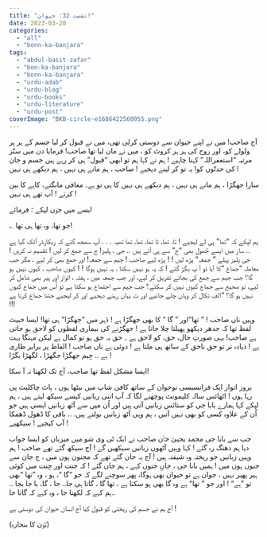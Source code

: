 ```yaml
---
title: "نشست 32: حیوان!"
date: 2023-03-20
categories: 
  - "all"
  - "bonn-ka-banjara"
tags: 
  - "abdul-basit-zafar"
  - "bon-ka-banjara"
  - "bonn-ka-banjara"
  - "urdu-adab"
  - "urdu-blog"
  - "urdu-books"
  - "urdu-literature"
  - "urdu-post"
coverImage: "BKB-circle-e1686422560955.png"
---
```


آج صاحب! میں نے اپنے حیوان سے دوستی کرلی تھی، میں نے قبول کر لیا جسم کے ہر ہر ولولے کو، اور روح کی ہر ہر کروٹ کو ، میں نے مان لیا تھا صاحب! فرمایا دن میں ستّر مرتبہ “استغفراللہ” کہنا چاہیے ! ہم نے کہا ہم تو ابھی “قبول” ہی کر رہے ہیں جسم و جان کی حدتّوں کو! یہ تو کر لینے دیجیے ! صاحب ، ہم مانے ہی نہیں ، ہم دیکھے ہی نہیں !

سارا جھگڑا ، ہم مانے ہی نہیں ، ہم دیکھے ہی نہیں کا ہی تو ہے۔ معافی مانگتے، کاہے کا بین کرتے ! آپ تھے ہی نہیں !

ایسے میں جوؔن لپکے ؛ فرمائے

؎ جو تھا، وہ تھا ہی تھا!

ہم لپکے کہ “تھا” ہی لے لیجیے ! تا، تھا، تا تھا، تھا، تھا تھیہ . . . آپ سمجھ گئے کہ ریکارڈر اَؔٹک گیا ہے .. ساز میں ایسے جُھول بھی “ج” سے ہی آتے ہیں .. جی ، پلیز! ج سے جمع کر لیں ! تقسیم نہ کریں ! جی پلیز پہلے ” جمعہ“ پڑھ لیں ! ! پڑھ لیے صاحب ! جِیم سے جمعہ! اور جمع بھی کر لیے ، مگر جب معاملہ “جماع “کا آیا تو آ پ بگڑ گئے ! کہ یہ ہو نہیں سکتا ، یہ نہیں ہوگا ! ! کیوں صاحب ، کیوں نہیں ہو گا؟ جب جیم سے جمع کی بجائے تفریق کر لیے، اور جب جمعہ میں ، ہفتہ ، اتوار اور پیر بھی شامل کر لیے، تو صحیح سے جماع کیوں نہیں کر سکتے؟ جب جِیم سے اجتماع ہو سکتا ہے تو اُس میں جماع کیوں نہیں ہو گا؟ “الف نکال کر وہاں چلے جائیے اور ت یہاں رہنے دیجیے اور کر لیجیے جتنا جماع کرنا ہے !!!

وہیں ناں صاحب ! ” تھا“اور ” گا “ کا بھی جھگڑا ہے ! دَہر میں “جھگڑا” ہی تھا! ایسا خبیث لفظ تھا کہ جدھر دیکھو پھیلتا چلا جاتا ہے ! جھگڑنے کی بیماری لفظوں کو لاحق ہو جاتی ہے صاحب! یہی صورتِ حال، حق، کو لاحق ہے ۔ حق بہ حق ہو تو کمال ہے لیکن مہنگا بہت ہے ! ذیادہ تر تو حق ناحق کے ساتھ ہی ملتا ہے ! دوئی ہے ناں صاحب ! الفاظ پر برابر طاری ہے .. جِیم جھگڑا جگھڑا ، لگھڑا بگڑا !

ایسا مشکل لفظ تھا صاحب، آج تک لکھنا نہ آ سکا!

بروز اتوار ایک فرانسیسی نوجوان کے ساتھ کافی شاپ میں بیٹھا ہوں ، ہاٹ چاکلیٹ پی رہا ہوں ! اٹھائس سالہ کلیمونٹ پوچھنے لگا کہ آپ اتنی زبانیں کیسے سیکھ لیتے ہیں ، ہم لپکے کہا ہمارے بابا جی کو ستائس زبانیں آتی ہیں اور اُن میں سے آٹھ زبانیں ایسی ہیں جو اُن کے علاوہ کسی کو بھی نہیں آتیں ، ہم وہی آٹھ زبانیں بولتے ہیں. .. باقی کا ڈھول ڈھمکا آپ کیجیے ! سیکھیے !

جب سے بابا جی محمد یحییٰ خاؔن صاحب نے ایک ٹی وی شو میں میزبان کو ایسا جواب دیا ہم دھنگ رہ گئے ! کہا وہیں آٹھوں زبانیں سیکھیں گے ! آج سیکھ گئے تھے صاحب ! ہم وہیں زبانیں جو ریختہ وہ شیفتہ ہیں ! آج یہ جان گئے تھے کہ مجنون ہوں میں ، ج جان سے جنوں ہوں میں ! ہمیں بابا جی ، جانِ جنوں کہے ، ہم جان گئے ! کہ جنت اور جِنت میں کوئی ہیر پھیر نہیں ، جوان ہے تو حیوان بھی ہوگا، پھر سوچنے لگے کہ جو “گا “، ہو ، وہ ”تھا “بھی تو ”ہے“ ! اور جو ” تھا“ ہے وہ گا بھی ہو سکتا ہے ، تھا گا ، گاتا ہی جا.. جا ، گا، با جا بجا .. ہم کہے کہ لکھتا جا ، وہ کہے کہ گاتا جا..

آج ہم نے جسم کی ریختی کو قبول کیا آج انسان حیوان کی دوستی ہے !

(بَوؔن کا بنجارہ)
